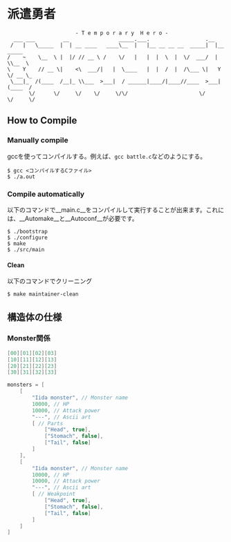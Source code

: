# 派遣勇者

```
                      - T e m p o r a r y  H e r o -
  ___ ___         __                _____.___.                  .__
 /   |   \_____  |  | __ ____   ____\__  |   |__ __ __ __  _____|  |__ _____
/    ~    \__  \ |  |/ // __ \ /    \/   |   |  |  \  |  \/  ___/  |  \\__  \
\    Y    // __ \|    <\  ___/|   |  \____   |  |  /  |  /\___ \|   Y  \/ __ \_
 \___|_  /(____  /__|_ \\___  >___|  / ______|____/|____//____  >___|  (____  /
       \/      \/     \/    \/     \/\/                       \/     \/     \/
```

## How to Compile

### Manually compile

gccを使ってコンパイルする。例えば、`gcc battle.c`などのようにする。

```session
$ gcc <コンパイルするCファイル>
$ ./a.out
```

### Compile automatically

以下のコマンドで__main.c__をコンパイルして実行することが出来ます。これには、__Automake__と__Autoconf__が必要です。

```session
$ ./bootstrap
$ ./configure
$ make
$ ./src/main
```

#### Clean

以下のコマンドでクリーニング

```session
$ make maintainer-clean
```

## 構造体の仕様

### Monster関係

```c
[00][01][02][03]
[10][11][12][13]
[20][21][22][23]
[30][31][32][33]

monsters = [
    [
        "Iida monster", // Monster name
        10000, // HP
        10000, // Attack power
        "---", // Ascii art
        [ // Parts
            ["Head", true],
            ["Stomach", false],
            ["Tail", false]
        ]
    ],
    [
        "Iida monster", // Monster name
        10000, // HP
        10000, // Attack power
        "---", // Ascii art
        [ // Weakpoint
            ["Head", true],
            ["Stomach", false],
            ["Tail", false]
        ]
    ]
]
```
